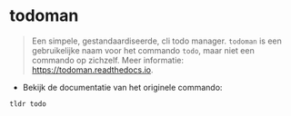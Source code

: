 # todoman

> Een simpele, gestandaardiseerde, cli todo manager.
> `todoman` is een gebruikelijke naam voor het commando `todo`, maar niet een commando op zichzelf.
> Meer informatie: <https://todoman.readthedocs.io>.

- Bekijk de documentatie van het originele commando:

`tldr todo`
